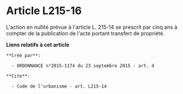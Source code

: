 # Article L215-16

L'action en nullité prévue à l'article L. 215-14 se prescrit par cinq ans à compter de la publication de l'acte portant
transfert de propriété.

**Liens relatifs à cet article**

	**Créé par**:

	  - ORDONNANCE n°2015-1174 du 23 septembre 2015 - art. 4

	**Cite**:

	  - Code de l'urbanisme - art. L215-14
